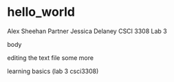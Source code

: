 # hello_world

Alex Sheehan 
Partner Jessica Delaney
CSCI 3308 Lab 3

body  

editing the text file some more


learning basics (lab 3 csci3308)
